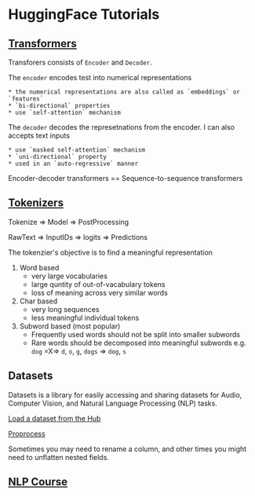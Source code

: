# HuggingFace Tutorials

## [Transformers](https://youtu.be/H39Z_720T5s)

Transforers consists of `Encoder` and `Decoder`.

The `encoder` encodes test into numerical representations

    * the numerical representations are also called as `embeddings` or `features`
    * `bi-directional` properties
    * use `self-attention` mechanism

The `decoder` decodes the represetnations from the encoder. I can also accepts text inputs

    * use `masked self-attention` mechanism
    * `uni-directional` property
    * used in an `auto-regressive` manner

Encoder-decoder transformers == Sequence-to-sequence transformers

## [Tokenizers](https://youtu.be/VFp38yj8h3A?si=GD7nYxwRkGjZyb4I)

Tokenize => Model => PostProcessing

RawText => InputIDs => logits => Predictions

The tokenzier's objective is to find a meaningful representation

1. Word based
    * very large vocabularies
    * large quntity of out-of-vacabulary tokens
    * loss of meaning across very similar words
2. Char based
    * very long sequences
    * less meaningful individual tokens
3. Subword based (most popular)
    * Frequently used words should not be split into smaller subwords
    * Rare words should be decomposed into meaningful subwords
    e.g. `dog` =X=> `d`, `o`, `g`, `dogs` => `dog`, `s`

## Datasets

Datasets is a library for easily accessing and sharing datasets for Audio, Computer Vision, and Natural Language Processing (NLP) tasks.

[Load a dataset from the Hub](https://huggingface.co/docs/datasets/load_hub)

[Proprocess](https://huggingface.co/docs/datasets/use_dataset)

Sometimes you may need to rename a column, and other times you might need to unflatten nested fields.

## [NLP Course](https://huggingface.co/learn/nlp-course/chapter1/1)



